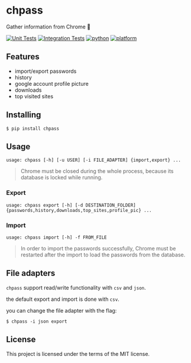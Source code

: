 # chpass

Gather information from Chrome 🔑

[![Unit Tests](https://github.com/bengabay11/chpass/actions/workflows/unit-tests.yml/badge.svg)](https://github.com/bengabay11/chpass/actions/workflows/unit-tests.yml)
[![Integration Tests](https://github.com/bengabay11/chpass/actions/workflows/integration-tests.yml/badge.svg)](https://github.com/bengabay11/chpass/actions/workflows/integration-tests.yml)
[![python](https://img.shields.io/badge/python-3.6%20%7C%203.7%20%7C%203.8%20%7C%203.9-blue)](https://pypi.org/project/chpass/)
[![platform](https://img.shields.io/badge/platform-windows%20%7C%20ubuntu%20%7C%20macos-lightgrey)](https://pypi.org/project/chpass/)

## Features

- import/export passwords
- history
- google account profile picture
- downloads
- top visited sites

## Installing

```console
$ pip install chpass
```

## Usage

```console
usage: chpass [-h] [-u USER] [-i FILE_ADAPTER] {import,export} ...
```

> Chrome must be closed during the whole process, because its database is locked while running.

### Export

```console
usage: chpass export [-h] [-d DESTINATION_FOLDER] {passwords,history,downloads,top_sites,profile_pic} ...
```

### Import

```console
usage: chpass import [-h] -f FROM_FILE
```

> In order to import the passwords successfully, Chrome must be restarted after the import to load the passwords from the database.

## File adapters

`chpass` support read/write functionality with `csv` and `json`.

the default export and import is done with `csv`.

you can change the file adapter with the flag:

```console
$ chpass -i json export
```

## License

This project is licensed under the terms of the MIT license.
